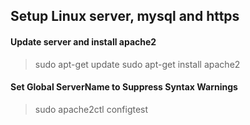 ## Setup Linux server, mysql and https

#### Update server and install apache2

> sudo apt-get update
> sudo apt-get install apache2

#### Set Global ServerName to Suppress Syntax Warnings

> sudo apache2ctl configtest
